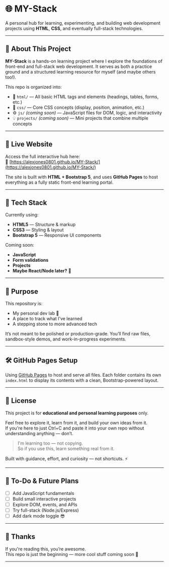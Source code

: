 # 🌐 MY-Stack

A personal hub for learning, experimenting, and building web development projects using **HTML**, **CSS**, and eventually full-stack technologies.

---

## 📘 About This Project

**MY-Stack** is a hands-on learning project where I explore the foundations of front-end and full-stack web development. It serves as both a practice ground and a structured learning resource for myself (and maybe others too!).

This repo is organized into:
- 📂 `html/` — All basic HTML tags and elements (headings, tables, forms, etc.)
- 🎨 `css/` — Core CSS concepts (display, position, animation, etc.)
- ⚙️ `js/` *(coming soon)* — JavaScript files for DOM, logic, and interactivity
- 💡 `projects/` *(coming soon)* — Mini projects that combine multiple concepts

---

## 🚀 Live Website

Access the full interactive hub here:  
🔗 [https://alexjones0801.github.io/MY-Stack/](https://alexjones0801.github.io/MY-Stack/)

The site is built with **HTML + Bootstrap 5**, and uses **GitHub Pages** to host everything as a fully static front-end learning portal.

---

## 🧠 Tech Stack

Currently using:
- **HTML5** — Structure & markup
- **CSS3** — Styling & layout
- **Bootstrap 5** — Responsive UI components

Coming soon:
- **JavaScript**
- **Form validations**
- **Projects**
- **Maybe React/Node later?** 👀

---

## 🎯 Purpose

This repository is:
- My personal dev lab 🧪
- A place to track what I’ve learned
- A stepping stone to more advanced tech

It’s not meant to be polished or production-grade. You’ll find raw files, sandbox-style demos, and work-in-progress experiments.

---

## 🛠️ GitHub Pages Setup

Using [GitHub Pages](https://pages.github.com/) to host and serve all files. Each folder contains its own `index.html` to display its contents with a clean, Bootstrap-powered layout.

---

## 📌 License

This project is for **educational and personal learning purposes** only.

Feel free to explore it, learn from it, and build your own ideas from it.  
If you're here to just Ctrl+C and paste it into your own repo without understanding anything — don’t.

> I'm learning too — not copying.  
> So if you use this, learn something real from it.

Built with guidance, effort, and curiosity — not shortcuts. ⚡

---

## 🔄 To-Do & Future Plans

- [ ] Add JavaScript fundamentals
- [ ] Build small interactive projects
- [ ] Explore DOM, events, and APIs
- [ ] Try full-stack (Node.js/Express)
- [ ] Add dark mode toggle 😎

---

## 🙌 Thanks

If you're reading this, you’re awesome.  
This repo is just the beginning — more cool stuff coming soon 🚀

---

